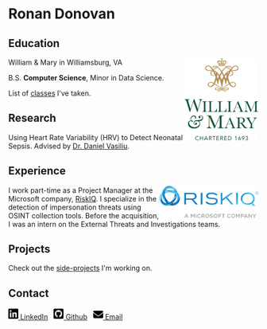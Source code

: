 # Ronan Donovan


## Education
<img align="right" width=150 src="assets/wmlogo.png">

William & Mary in Williamsburg, VA

B.S. **Computer Science**, Minor in Data Science.

List of [classes](/pages/classes.md) I've taken.

## Research

Using Heart Rate Variability (HRV) to Detect Neonatal Sepsis. Advised by [Dr. Daniel Vasiliu](https://www.wm.edu/as/data-science/people/vasiliu_d1.php).

## Experience
<img align="right" width=200 src="assets/riskiqlogo.png">

I work part-time as a Project Manager at the Microsoft company, [RiskIQ](https://www.riskiq.com/). I specialize in the detection of impersonation threats using OSINT collection tools. Before the acquisition, I was an intern on the External Threats and Investigations teams.

## Projects

Check out the [side-projects](/pages/projects.md) I'm working on.

## Contact

[<img src="./assets/icons/linkedin.svg" alt="LinkedIn" width="20"/> LinkedIn](https://www.linkedin.com/in/ronancdonovan/)
&nbsp;
[<img src="./assets/icons/github.svg" alt="Github" width="20"/> Github](https://github.com/RonanChance)
&nbsp;
[<img src="./assets/icons/email.svg" alt="Email" width="20"/> Email](mailto:RCDonovan@wm.edu)

<!-- ## Reading List -->

<!-- See what [interesting books](/pages/readings.md) a Computer Science student (and self-proclaimed couch philosopher) is reading. -->